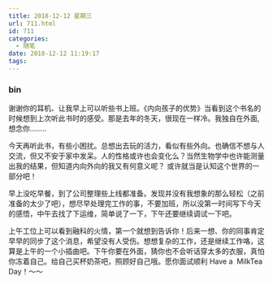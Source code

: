 ```yaml
---
title: 2018-12-12 星期三
url: 711.html
id: 711
categories:
  - 随笔
date: 2018-12-12 11:19:17
tags:
---
```


### bin

谢谢你的耳机、让我早上可以听些书上班。《内向孩子的优势》当看到这个书名的时候想到上次听此书时的感受。那是去年的冬天，很现在一样冷。我独自在外面,想念你……..

今天再听此书，有些小困扰。总想出去玩的活力，看似有些外向。也确信不想与人交流，但又不安于家中发呆。人的性格或许也会变化么？当然生物学中也许能测量出我的结果，但知道内向外向的我又有何意义呢？ 或许就当是认知这个世界的一部分吧！

早上没吃早餐，到了公司整理些上线都准备。发现并没有我想象的那么轻松（之前准备的太少了吧），想尽早处理完工作的事，不要加班，所以没第一时间写下今天的感悟，中午去找了下运维，简单说了一下，下午还要继续调试一下吧。

上午工位上可以看到融科的火情，第一个就想到告诉你！后来一想、你的同事肯定早早的同步了这个消息，希望没有人受伤。想想复杂的工作，还是继续工作咯，这算是上午的一个小插曲吧。下午你要在外面，猜你也不会听话穿太多的衣服，真怕你冻着自己。给自己买杯奶茶吧，照顾好自己哦。愿你面试顺利 Have a  MilkTea Day！～～